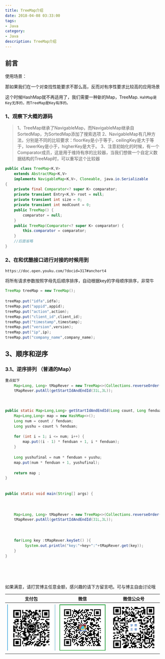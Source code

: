 ```yaml
---
title: TreeMap介绍
date: 2018-04-08 03:33:00
tags: 
- Java
category: 
- Java
description: TreeMap介绍
---
```

<!-- image url 
https://raw.githubusercontent.com/HealerJean/HealerJean.github.io/master/blogImages
　　首行缩进
<font color="red">  </font>
-->

## 前言

使用场景：

那如果我们在一个对查找性能要求不那么高，反而对有序性要求比较高的应用场景

这个时候HashMap就不再适用了，我们需要一种新的Map，TreeMap.
`HahMap是Key无序的，而TreeMap是Key有序的。`


### 1、观察下大概的源码

>1、TreeMap继承了NavigableMap，而NavigableMap继承自SortedMap，为SortedMap添加了搜索选项
>2、NavigableMap有几种方法，分别是不同的比较要求：floorKey是小于等于，ceilingKey是大于等于，lowerKey是小于，higherKey是大于。
>3、注意初始化的时候，有一个Comparator成员，这是用于维持有序的比较器，当我们想做一个自定义数据结构的TreeMap时，可以重写这个比较器


```java
public class TreeMap<K,V>
    extends AbstractMap<K,V>
    implements NavigableMap<K,V>, Cloneable, java.io.Serializable
{
    private final Comparator<? super K> comparator;
    private transient Entry<K,V> root = null;
    private transient int size = 0;
    private transient int modCount = 0;
    public TreeMap() {
        comparator = null;
    }    
    public TreeMap(Comparator<? super K> comparator) {
        this.comparator = comparator;
    }
    //后面省略
}

```


### 2、在和优酷接口进行对接的时候用到

```
https://doc.open.youku.com/?docid=317#anchort4
```

将所有请求参数按照字母先后顺序排序，自动根据key的字母顺序排序，非常牛


```java
TreeMap treeMap = new TreeMap();

treeMap.put("idfa",idfa);
treeMap.put("appid",appid);
treeMap.put("action",action);
treeMap.put("client_id",client_id);
treeMap.put("timestamp",timestamp);
treeMap.put("version",version);
treeMap.put("ip",ip);
treeMap.put("company_name",company_name);
```


## 3、顺序和逆序

### 3.1、逆序排列 （普通的Map）


```java
重点如下
    Map<Long, Long> tMapRever = new TreeMap<>(Collections.reverseOrder());
    tMapRever.putAll(getStartIdAndEndId(31L,3L));



```
```java

public static Map<Long,Long> getStartIdAndEndId(Long count, Long fenduan){
    Map<Long,Long> map = new HashMap<>();
    Long num = count / fenduan;
    Long yushu = count % fenduan;

    for (int i = 1; i <= num; i++) {
        map.put((i - 1) * fenduan + 1, i * fenduan);
    }

    Long yushufinal = num * fenduan + yushu;
    map.put(num * fenduan + 1, yushufinal);

    return map ;
}


public static void main(String[] args) {



    Map<Long, Long> tMapRever = new TreeMap<>(Collections.reverseOrder());
    tMapRever.putAll(getStartIdAndEndId(31L,3L));



    for(Long key :tMapRever.keySet() ){
         System.out.println("key:"+key+":"+tMapRever.get(key));
    }
}



```


<br/><br/><br/>
如果满意，请打赏博主任意金额，感兴趣的请下方留言吧。可与博主自由讨论哦

|支付包 | 微信|微信公众号|
|:-------:|:-------:|:------:|
|![支付宝](https://raw.githubusercontent.com/HealerJean/HealerJean.github.io/master/assets/img/tctip/alpay.jpg) | ![微信](https://raw.githubusercontent.com/HealerJean/HealerJean.github.io/master/assets/img/tctip/weixin.jpg)|![微信公众号](https://raw.githubusercontent.com/HealerJean/HealerJean.github.io/master/assets/img/my/qrcode_for_gh_a23c07a2da9e_258.jpg)|




<!-- Gitalk 评论 start  -->

<link rel="stylesheet" href="https://unpkg.com/gitalk/dist/gitalk.css">
<script src="https://unpkg.com/gitalk@latest/dist/gitalk.min.js"></script> 
<div id="gitalk-container"></div>    
 <script type="text/javascript">
    var gitalk = new Gitalk({
		clientID: `1d164cd85549874d0e3a`,
		clientSecret: `527c3d223d1e6608953e835b547061037d140355`,
		repo: `HealerJean.github.io`,
		owner: 'HealerJean',
		admin: ['HealerJean'],
		id: '7w5bU5mBWbBW23yW',
    });
    gitalk.render('gitalk-container');
</script> 

<!-- Gitalk end -->

